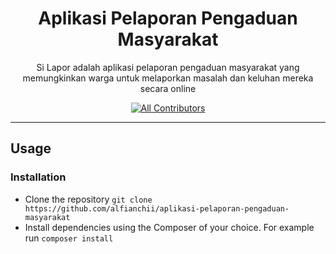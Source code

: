 <h1 align="center">Aplikasi Pelaporan Pengaduan Masyarakat</h1>

<p align="center">Si Lapor adalah aplikasi pelaporan pengaduan masyarakat yang memungkinkan warga untuk melaporkan masalah dan keluhan mereka secara online</p>

<div align="center">

[![All Contributors](https://img.shields.io/github/contributors/alfianchii/aplikasi-pelaporan-pengaduan-masyarakat)](https://github.com/alfianchii/aplikasi-pelaporan-pengaduan-masyarakat/graphs/contributors)

</div>

---

## Usage

### Installation

-   Clone the repository `git clone https://github.com/alfianchii/aplikasi-pelaporan-pengaduan-masyarakat`
-   Install dependencies using the Composer of your choice. For example run `composer install`
